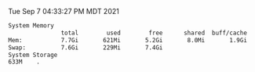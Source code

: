 Tue Sep  7 04:33:27 PM MDT 2021
```bash
System Memory
               total        used        free      shared  buff/cache   available
Mem:           7.7Gi       621Mi       5.2Gi       8.0Mi       1.9Gi       6.7Gi
Swap:          7.6Gi       229Mi       7.4Gi
System Storage
633M	.
```
```bash
